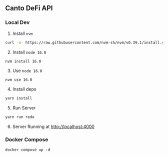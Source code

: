 ## Canto DeFi API

### Local Dev

1. Install `nvm`
```sh
curl -o- https://raw.githubusercontent.com/nvm-sh/nvm/v0.39.1/install.sh | bash
```
2. Install `node 16.0`
```sh
nvm install 16.0
```
3. Use `node 16.0`
```
nvm use 16.0
```
4. Install deps
```sh
yarn install
```
5. Run Server
```sh
yarn run redo
```
6. Server Running at [http://localhost:4000](http://localhost:4000)

### Docker Compose
```
docker compose up -d
```
